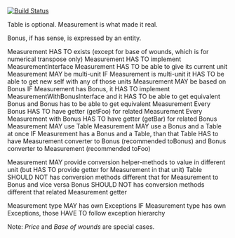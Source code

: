 [![Build Status](https://travis-ci.org/jaroslavtyc/drd-plus-tables.svg?branch=master)](https://travis-ci.org/jaroslavtyc/drd-plus-tables)

Table is optional. Measurement is what made it real.

Bonus, if has sense, is expressed by an entity.

Measurement HAS TO exists (except for base of wounds, which is for numerical transpose only)
Measurement HAS TO implement MeasurementInterface
Measurement HAS TO be able to give its current unit
Measurement MAY be multi-unit
    IF Measurement is multi-unit
        it HAS TO be able to get new self with any of those units
Measurement MAY be based on Bonus
    IF Measurement has Bonus,
        it HAS TO implement MeasurementWithBonusInterface
        and it HAS TO be able to get equivalent Bonus and Bonus has to be able to get equivalent Measurement
    Every Bonus HAS TO have getter (getFoo) for related Measurement
    Every Measurement with Bonus HAS TO have getter (getBar) for related Bonus
Measurement MAY use Table
Measurement MAY use a Bonus and a Table at once
    IF Measurement has a Bonus and a Table,
        than that Table HAS to have Measurement converter to Bonus (recommended toBonus)
        and Bonus converter to Measurement (recommended toFoo)

Measurement MAY provide conversion helper-methods to value in different unit (but HAS TO provide getter for Measurement in that unit)
Table SHOULD NOT has conversion methods different that for Measurement to Bonus and vice versa
Bonus SHOULD NOT has conversion methods different that related Measurement getter

Measurement type MAY has own Exceptions
    IF Measurement type has own Exceptions, those HAVE TO follow exception hierarchy

Note: *Price* and *Base of wounds* are special cases.
